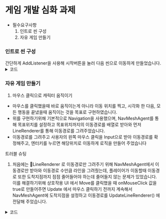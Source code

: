 <h1>게임 개발 심화 과제</h1> 

- 필수요구사항
    1. 인트로 씬 구성
    2. 자유 게임 만들기
     

<h3>인트로 씬 구성</h3>
간단하게 AddListener을 사용해 시작버튼을 눌러 다음 씬으로 이동하게 만들었습니다.
<details>
  <summary>코드</summary>
  <pre>
    <code>
      startBtn.onClick.AddListener(() => SceneManager.LoadScene("Main"));
    </code>
  </pre>
</details>


<h3>자유 게임 만들기</h3>

1. 마우스 클릭으로 캐릭터 움직이기  
- 마우스를 클릭했을때 바로 움직이는게 아니라 이동 위치를 찍고, 시각화 한 다음, 모든 행동을 끝냈을때 움직이는 것을 목표로 구현하였습니다.
- 위를 구현하기위해 기본적으로 Navigation을 사용했으며, NavMeshAgent를 통해 목표위치를 설정하고 목표위치까지의 이동경로를 배열로 받아와 먼저 LineRenderer를 통해 이동경로를 그려주었습니다.
- 이동경로를 그려주고 사용자의 왼쪽 마우스 클릭을 Input으로 받아 이동경로를 확정해주고, 엔터키를 누르면 해당위치로 이동하게 로직을 만들어 주었습니다

트러블 슈팅
1. 처음에는 LineRenderer 로 이동경로만 그려주기 위해 NavMeshAgent에서 이동경로만 받아와 이동경로 수만큼 라인을 그려줬는데, 플레이어가 이동할때 이동경로 또한 도착지점까지 점점 줄어들어야 하는데 줄어들지 않는 문제가 있었습니다.
이를 해결하기위해 상호작용 UI 에서 Move를 클릭했을 때 onMouseClick 값을 true로 만들어주면 Update 에서 마우스 클릭하기 전까지 계속해서 NavMeshAgent에 도착지점을 설정하고 이동경로를 UpdateLineRenderer() 에 전달해 주었습니다.

<details>
  <summary>코드</summary>

    private void Update()
    {
        if (onMouseClick)
        {
            DrawNavMeshAgentPath();
        }
    }
    
    void DrawNavMeshAgentPath()
    {
        RaycastHit hit;
        if (Physics.Raycast(UnityEngine.Camera.main.ScreenPointToRay(Input.mousePosition), out hit, 100, clickableLayerMask))
        {
            if ((clickableLayerMask.value & (1 << hit.collider.gameObject.layer)) > 0)
            {
                navMeshAgent.destination = hit.point;
                UpdateLineRenderer(navMeshAgent.path.corners);
                GameObject obj = pooling.GetPoolItem("Point");
                obj.SetActive(true);
                obj.transform.position = new Vector3(hit.point.x, 0.2f, hit.point.z);
            }
        }
    }

    void UpdateLineRenderer(Vector3[] paths)
    {
        lineRenderer.enabled = true;
        lineRenderer.positionCount = paths.Length;
        for (int i = 0; i < paths.Length; i++)
        {
            lineRenderer.SetPosition(i, paths[i]);
        }
    }

</details>
